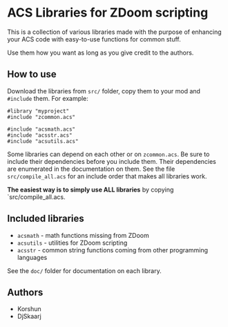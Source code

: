 ACS Libraries for ZDoom scripting
=================================


This is a collection of various libraries made with the purpose of enhancing your ACS code with easy-to-use functions for common stuff.

Use them how you want as long as you give credit to the authors.

## How to use
Download the libraries from `src/` folder, copy them to your mod and `#include` them. For example:

	#library "myproject"
	#include "zcommon.acs"
	
	#include "acsmath.acs"
	#include "acsstr.acs"
	#include "acsutils.acs"
	
Some libraries can depend on each other or on `zcommon.acs`.
Be sure to include their dependencies before you include them.
Their dependencies are enumerated in the documentation on them.
See the file `src/compile_all.acs` for an include order that makes
all libraries work.


**The easiest way is to simply use ALL libraries** by copying `src/compile_all.acs.

## Included libraries
* `acsmath` - math functions missing from ZDoom
* `acsutils` - utilities for ZDoom scripting
* `acsstr` - common string functions coming from other programming languages


See the `doc/` folder for documentation on each library.

## Authors
* Korshun
* DjSkaarj
